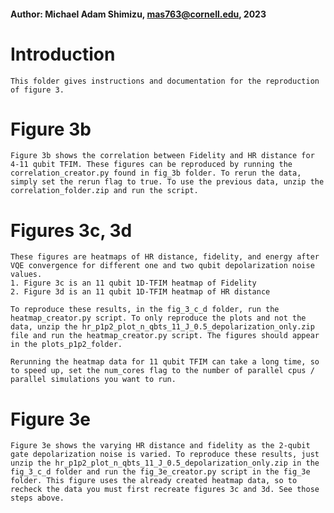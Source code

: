 #### Author: Michael Adam Shimizu, mas763@cornell.edu, 2023

# Introduction

    This folder gives instructions and documentation for the reproduction of figure 3. 

# Figure 3b

    Figure 3b shows the correlation between Fidelity and HR distance for 4-11 qubit TFIM. These figures can be reproduced by running the correlation_creator.py found in fig_3b folder. To rerun the data, simply set the rerun flag to true. To use the previous data, unzip the correlation_folder.zip and run the script. 

# Figures 3c, 3d

    These figures are heatmaps of HR distance, fidelity, and energy after VQE convergence for different one and two qubit depolarization noise values. 
    1. Figure 3c is an 11 qubit 1D-TFIM heatmap of Fidelity
    2. Figure 3d is an 11 qubit 1D-TFIM heatmap of HR distance

    To reproduce these results, in the fig_3_c_d folder, run the heatmap_creator.py script. To only reproduce the plots and not the data, unzip the hr_p1p2_plot_n_qbts_11_J_0.5_depolarization_only.zip file and run the heatmap_creator.py script. The figures should appear in the plots_p1p2_folder. 

    Rerunning the heatmap data for 11 qubit TFIM can take a long time, so to speed up, set the num_cores flag to the number of parallel cpus / parallel simulations you want to run. 

# Figure 3e
    
    Figure 3e shows the varying HR distance and fidelity as the 2-qubit gate depolarization noise is varied. To reproduce these results, just unzip the hr_p1p2_plot_n_qbts_11_J_0.5_depolarization_only.zip in the fig_3_c_d folder and run the fig_3e_creator.py script in the fig_3e folder. This figure uses the already created heatmap data, so to recheck the data you must first recreate figures 3c and 3d. See those steps above. 

